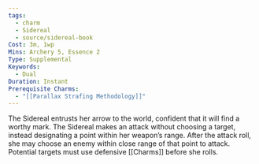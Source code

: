 ```yaml
---
tags:
  - charm
  - Sidereal
  - source/sidereal-book
Cost: 3m, 1wp
Mins: Archery 5, Essence 2
Type: Supplemental
Keywords:
  - Dual
Duration: Instant
Prerequisite Charms:
  - "[[Parallax Strafing Methodology]]"
---
```

The Sidereal entrusts her arrow to the world, confident that it will find a worthy mark. The Sidereal makes an attack without choosing a target, instead designating a point within her weapon’s range. After the attack roll, she may choose an enemy within close range of that point to attack. Potential targets must use defensive [[Charms]] before she rolls.